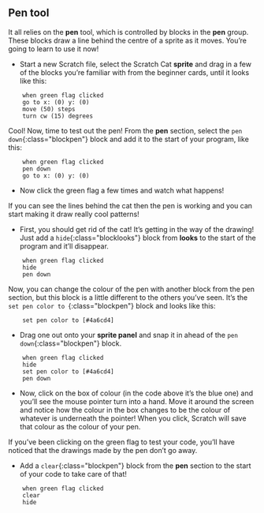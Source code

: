 ## Pen tool

It all relies on the **pen** tool, which is controlled by blocks in the **pen** group. These blocks draw a line behind the centre of a sprite as it moves. You’re going to learn to use it now!

+ Start a new Scratch file, select the Scratch Cat **sprite** and drag in a few of the blocks you’re familiar with from the beginner cards, until it looks like this: 

```blocks
    when green flag clicked
    go to x: (0) y: (0)
    move (50) steps
    turn cw (15) degrees
```

Cool! Now, time to test out the pen! From the **pen** section, select the `pen down`{:class="blockpen"} block and add it to the start of your program, like this: 

```blocks
    when green flag clicked
    pen down
    go to x: (0) y: (0)
```

+ Now click the green flag a few times and watch what happens!

If you can see the lines behind the cat then the pen is working and you can start making it draw really cool patterns!

+ First, you should get rid of the cat! It’s getting in the way of the drawing! Just add a `hide`{:class="blocklooks"} block from **looks** to the start of the program and it’ll disappear. 

```blocks
    when green flag clicked
    hide
    pen down
```

Now, you can change the colour of the pen with another block from the pen section, but this block is a little different to the others you’ve seen. It’s the `set pen color to `{:class="blockpen"} block and looks like this: 

```blocks
    set pen color to [#4a6cd4]
```

+ Drag one out onto your **sprite panel** and snap it in ahead of the `pen down`{:class="blockpen"} block. 

```blocks
    when green flag clicked
    hide
    set pen color to [#4a6cd4]
    pen down
```

+ Now, click on the box of colour (in the code above it’s the blue one) and you’ll see the mouse pointer turn into a hand. Move it around the screen and notice how the colour in the box changes to be the colour of whatever is underneath the pointer! When you click, Scratch will save that colour as the colour of your pen.

If you’ve been clicking on the green flag to test your code, you’ll have noticed that the drawings made by the pen don’t go away. 

+ Add a `clear`{:class="blockpen"} block from the **pen** section to the start of your code to take care of that! 

```blocks
    when green flag clicked
    clear
    hide
```

